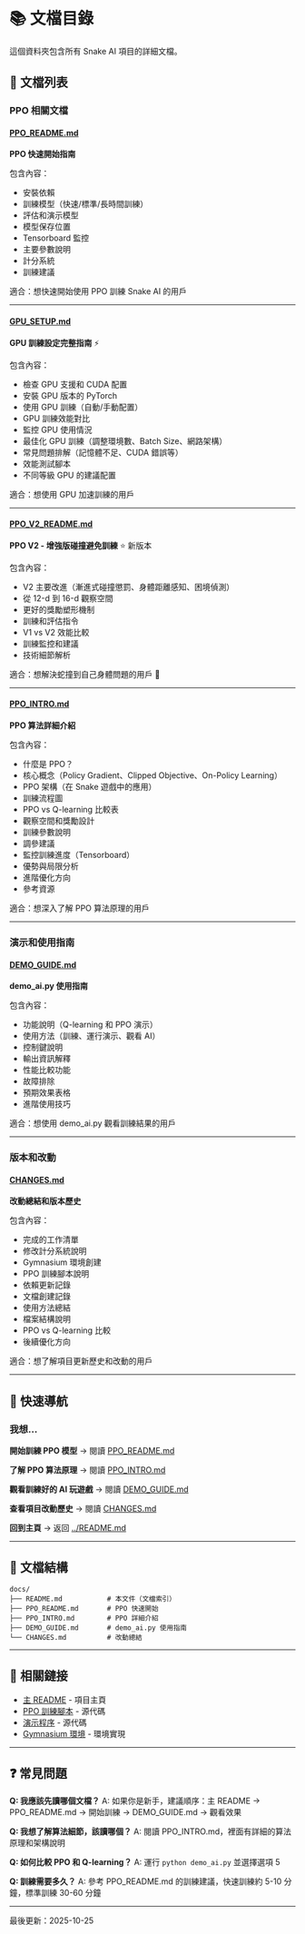 # 📚 文檔目錄

這個資料夾包含所有 Snake AI 項目的詳細文檔。

## 📖 文檔列表

### PPO 相關文檔

#### [PPO_README.md](PPO_README.md)
**PPO 快速開始指南**

包含內容：
- 安裝依賴
- 訓練模型（快速/標準/長時間訓練）
- 評估和演示模型
- 模型保存位置
- Tensorboard 監控
- 主要參數說明
- 計分系統
- 訓練建議

適合：想快速開始使用 PPO 訓練 Snake AI 的用戶

---

#### [GPU_SETUP.md](GPU_SETUP.md)
**GPU 訓練設定完整指南** ⚡

包含內容：
- 檢查 GPU 支援和 CUDA 配置
- 安裝 GPU 版本的 PyTorch
- 使用 GPU 訓練（自動/手動配置）
- GPU 訓練效能對比
- 監控 GPU 使用情況
- 最佳化 GPU 訓練（調整環境數、Batch Size、網路架構）
- 常見問題排解（記憶體不足、CUDA 錯誤等）
- 效能測試腳本
- 不同等級 GPU 的建議配置

適合：想使用 GPU 加速訓練的用戶

---

#### [PPO_V2_README.md](PPO_V2_README.md)
**PPO V2 - 增強版碰撞避免訓練** ⭐ 新版本

包含內容：
- V2 主要改進（漸進式碰撞懲罰、身體距離感知、困境偵測）
- 從 12-d 到 16-d 觀察空間
- 更好的獎勵塑形機制
- 訓練和評估指令
- V1 vs V2 效能比較
- 訓練監控和建議
- 技術細節解析

適合：想解決蛇撞到自己身體問題的用戶 🎯

---

#### [PPO_INTRO.md](PPO_INTRO.md)
**PPO 算法詳細介紹**

包含內容：
- 什麼是 PPO？
- 核心概念（Policy Gradient、Clipped Objective、On-Policy Learning）
- PPO 架構（在 Snake 遊戲中的應用）
- 訓練流程圖
- PPO vs Q-learning 比較表
- 觀察空間和獎勵設計
- 訓練參數說明
- 調參建議
- 監控訓練進度（Tensorboard）
- 優勢與局限分析
- 進階優化方向
- 參考資源

適合：想深入了解 PPO 算法原理的用戶

---

### 演示和使用指南

#### [DEMO_GUIDE.md](DEMO_GUIDE.md)
**demo_ai.py 使用指南**

包含內容：
- 功能說明（Q-learning 和 PPO 演示）
- 使用方法（訓練、運行演示、觀看 AI）
- 控制鍵說明
- 輸出資訊解釋
- 性能比較功能
- 故障排除
- 預期效果表格
- 進階使用技巧

適合：想使用 demo_ai.py 觀看訓練結果的用戶

---

### 版本和改動

#### [CHANGES.md](CHANGES.md)
**改動總結和版本歷史**

包含內容：
- 完成的工作清單
- 修改計分系統說明
- Gymnasium 環境創建
- PPO 訓練腳本說明
- 依賴更新記錄
- 文檔創建記錄
- 使用方法總結
- 檔案結構說明
- PPO vs Q-learning 比較
- 後續優化方向

適合：想了解項目更新歷史和改動的用戶

---

## 🚀 快速導航

### 我想...

**開始訓練 PPO 模型**
→ 閱讀 [PPO_README.md](PPO_README.md)

**了解 PPO 算法原理**
→ 閱讀 [PPO_INTRO.md](PPO_INTRO.md)

**觀看訓練好的 AI 玩遊戲**
→ 閱讀 [DEMO_GUIDE.md](DEMO_GUIDE.md)

**查看項目改動歷史**
→ 閱讀 [CHANGES.md](CHANGES.md)

**回到主頁**
→ 返回 [../README.md](../README.md)

---

## 📂 文檔結構

```
docs/
├── README.md           # 本文件（文檔索引）
├── PPO_README.md       # PPO 快速開始
├── PPO_INTRO.md        # PPO 詳細介紹
├── DEMO_GUIDE.md       # demo_ai.py 使用指南
└── CHANGES.md          # 改動總結
```

---

## 🔗 相關鏈接

- [主 README](../README.md) - 項目主頁
- [PPO 訓練腳本](../snake_ai_ppo.py) - 源代碼
- [演示程序](../demo_ai.py) - 源代碼
- [Gymnasium 環境](../envs/gym_snake_env.py) - 環境實現

---

## ❓ 常見問題

**Q: 我應該先讀哪個文檔？**
A: 如果你是新手，建議順序：主 README → PPO_README.md → 開始訓練 → DEMO_GUIDE.md → 觀看效果

**Q: 我想了解算法細節，該讀哪個？**
A: 閱讀 PPO_INTRO.md，裡面有詳細的算法原理和架構說明

**Q: 如何比較 PPO 和 Q-learning？**
A: 運行 `python demo_ai.py` 並選擇選項 5

**Q: 訓練需要多久？**
A: 參考 PPO_README.md 的訓練建議，快速訓練約 5-10 分鐘，標準訓練 30-60 分鐘

---

最後更新：2025-10-25
